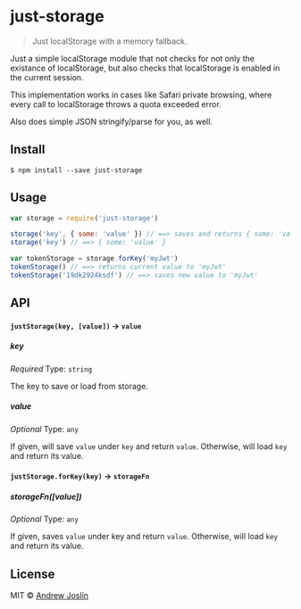 # just-storage

> Just localStorage with a memory fallback.

Just a simple localStorage module that not checks for not only the existance of localStorage, but also checks that localStorage is enabled in the current session.

This implementation works in cases like Safari private browsing, where every call to localStorage throws a quota exceeded error.

Also does simple JSON stringify/parse for you, as well.

## Install

```
$ npm install --save just-storage
```


## Usage

```js
var storage = require('just-storage')

storage('key', { some: 'value' }) // ==> saves and returns { some: 'value' }
storage('key') // ==> { some: 'value' }

var tokenStorage = storage.forKey('myJwt')
tokenStorage() // ==> returns current value to 'myJwt'
tokenStorage('19dk2924ksdf') // ==> saves new value to 'myJwt'
```

## API

#### `justStorage(key, [value])` -> `value`

##### key

*Required*
Type: `string`

The key to save or load from storage.

##### value

*Optional*
Type: `any`

If given, will save `value` under `key` and return `value`. Otherwise, will load `key` and return its value.

#### `justStorage.forKey(key)` -> `storageFn`

##### storageFn([value])

*Optional* Type: `any`

If given, saves `value` under key and return `value`. Otherwise, will load `key` and return its value.

## License

MIT © [Andrew Joslin](http://ajoslin.com)
